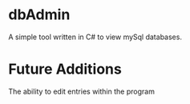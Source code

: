 # dbAdmin
 
A simple tool written in C# to view mySql databases.

# Future Additions

The ability to edit entries within the program
